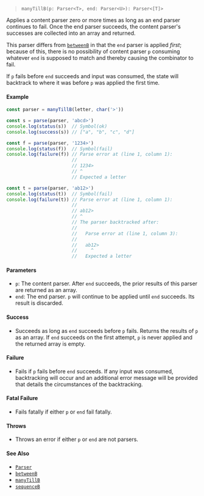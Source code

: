 <!--
 Copyright (c) 2020 Thomas J. Otterson
 
 This software is released under the MIT License.
 https://opensource.org/licenses/MIT
-->

> `manyTillB(p: Parser<T>, end: Parser<U>): Parser<[T]>`

Applies a content parser zero or more times as long as an end parser continues to fail. Once the end parser succeeds, the content parser's successes are collected into an array and returned.

This parser differs from [`betweenB`](betweenb.md) in that the `end` parser is applied *first*; because of this, there is no possibility of content parser `p` consuming whatever `end` is supposed to match and thereby causing the combinator to fail.

If `p` fails before `end` succeeds and input was consumed, the state will backtrack to where it was before `p` was applied the first time.

#### Example

```javascript
const parser = manyTillB(letter, char('>'))

const s = parse(parser, 'abcd>')
console.log(status(s))  // Symbol(ok)
console.log(success(s)) // ["a", "b", "c", "d"]

const f = parse(parser, '1234>')
console.log(status(f))  // Symbol(fail)
console.log(failure(f)) // Parse error at (line 1, column 1):
                        //
                        // 1234>
                        // ^
                        // Expected a letter

const t = parse(parser, 'ab12>')
console.log(status(t))  // Symbol(fail)
console.log(failure(t)) // Parse error at (line 1, column 1):
                        //
                        // ab12>
                        // ^
                        // The parser backtracked after:
                        //
                        //   Parse error at (line 1, column 3):
                        //
                        //   ab12>
                        //     ^
                        //   Expected a letter
```

#### Parameters

* `p`: The content parser. After `end` succeeds, the prior results of this parser are returned as an array.
* `end`: The end parser. `p` will continue to be applied until `end` succeeds. Its result is discarded.

#### Success

* Succeeds as long as `end` succeeds before `p` fails. Returns the results of `p` as an array. If `end` succeeds on the first attempt, `p` is never applied and the returned array is empty.

#### Failure

* Fails if `p` fails before `end` succeeds. If any input was consumed, backtracking will occur and an additional error message will be provided that details the circumstances of the backtracking.

#### Fatal Failure

* Fails fatally if either `p` or `end` fail fatally.

#### Throws

* Throws an error if either `p` or `end` are not parsers.

#### See Also

* [`Parser`](../types/parser.md)
* [`betweenB`](betweenb.md)
* [`manyTillB`](manytillb.md)
* [`sequenceB`](sequenceb.md)
